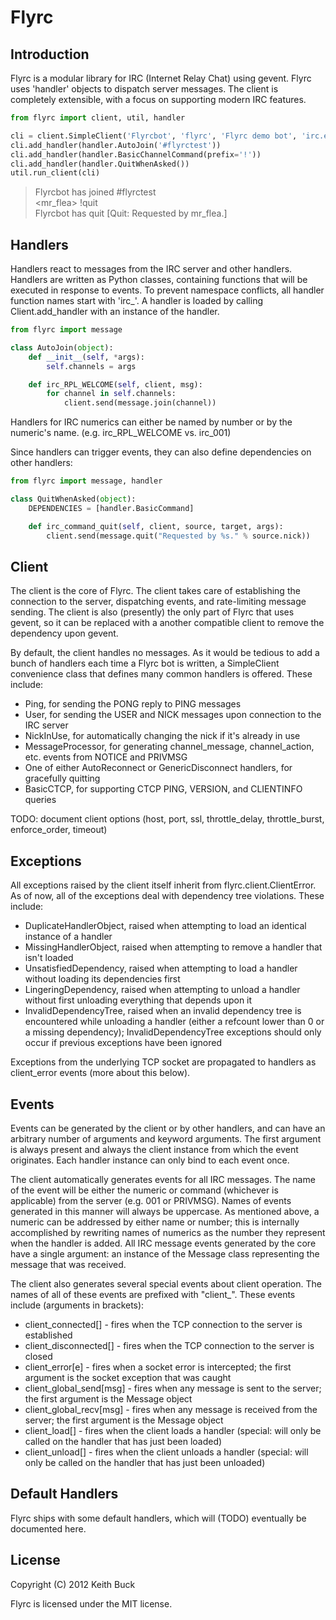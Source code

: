 # Flyrc

## Introduction

Flyrc is a modular library for IRC (Internet Relay Chat) using gevent.  Flyrc uses 'handler' objects to dispatch server messages.  The client is completely extensible, with a focus on supporting modern IRC features.

```python
from flyrc import client, util, handler

cli = client.SimpleClient('Flyrcbot', 'flyrc', 'Flyrc demo bot', 'irc.esper.net', 6697, ssl=True)
cli.add_handler(handler.AutoJoin('#flyrctest'))
cli.add_handler(handler.BasicChannelCommand(prefix='!'))
cli.add_handler(handler.QuitWhenAsked())
util.run_client(cli)
```

> Flyrcbot has joined #flyrctest<br />
> &lt;mr_flea&gt; !quit<br />
> Flyrcbot has quit [Quit: Requested by mr_flea.]

## Handlers

Handlers react to messages from the IRC server and other handlers.  Handlers are written as Python classes, containing functions that will be executed in response to events.  To prevent namespace conflicts, all handler function names start with 'irc_'.  A handler is loaded by calling Client.add_handler with an instance of the handler.

```python
from flyrc import message

class AutoJoin(object):
	def __init__(self, *args):
		self.channels = args

	def irc_RPL_WELCOME(self, client, msg):
		for channel in self.channels:
			client.send(message.join(channel))
```

Handlers for IRC numerics can either be named by number or by the numeric's name.  (e.g. irc_RPL_WELCOME vs. irc_001)

Since handlers can trigger events, they can also define dependencies on other handlers:

```python
from flyrc import message, handler

class QuitWhenAsked(object):
	DEPENDENCIES = [handler.BasicCommand]

	def irc_command_quit(self, client, source, target, args):
		client.send(message.quit("Requested by %s." % source.nick))
```

## Client

The client is the core of Flyrc.  The client takes care of establishing the connection to the server, dispatching events, and rate-limiting message sending.  The client is also (presently) the only part of Flyrc that uses gevent, so it can be replaced with a another compatible client to remove the dependency upon gevent.

By default, the client handles no messages.  As it would be tedious to add a bunch of handlers each time a Flyrc bot is written, a SimpleClient convenience class that defines many common handlers is offered.  These include:

* Ping, for sending the PONG reply to PING messages
* User, for sending the USER and NICK messages upon connection to the IRC server
* NickInUse, for automatically changing the nick if it's already in use
* MessageProcessor, for generating channel_message, channel_action, etc. events from NOTICE and PRIVMSG
* One of either AutoReconnect or GenericDisconnect handlers, for gracefully quitting
* BasicCTCP, for supporting CTCP PING, VERSION, and CLIENTINFO queries

TODO: document client options (host, port, ssl, throttle_delay, throttle_burst, enforce_order, timeout)

## Exceptions

All exceptions raised by the client itself inherit from flyrc.client.ClientError.  As of now, all of the exceptions deal with dependency tree violations.  These include:

* DuplicateHandlerObject, raised when attempting to load an identical instance of a handler
* MissingHandlerObject, raised when attempting to remove a handler that isn't loaded
* UnsatisfiedDependency, raised when attempting to load a handler without loading its dependencies first
* LingeringDependency, raised when attempting to unload a handler without first unloading everything that depends upon it
* InvalidDependencyTree, raised when an invalid dependency tree is encountered while unloading a handler (either a refcount lower than 0 or a missing dependency); InvalidDependencyTree exceptions should only occur if previous exceptions have been ignored

Exceptions from the underlying TCP socket are propagated to handlers as client_error events (more about this below).

## Events

Events can be generated by the client or by other handlers, and can have an arbitrary number of arguments and keyword arguments.  The first argument is always present and always the client instance from which the event originates.  Each handler instance can only bind to each event once.

The client automatically generates events for all IRC messages.  The name of the event will be either the numeric or command (whichever is applicable) from the server (e.g. 001 or PRIVMSG).  Names of events generated in this manner will always be uppercase.  As mentioned above, a numeric can be addressed by either name or number; this is internally accomplished by rewriting names of numerics as the number they represent when the handler is added.  All IRC message events generated by the core have a single argument: an instance of the Message class representing the message that was received.

The client also generates several special events about client operation.  The names of all of these events are prefixed with "client_".  These events include (arguments in brackets):

* client_connected[] - fires when the TCP connection to the server is established
* client_disconnected[] - fires when the TCP connection to the server is closed
* client_error[e] - fires when a socket error is intercepted; the first argument is the socket exception that was caught
* client_global_send[msg] - fires when any message is sent to the server; the first argument is the Message object
* client_global_recv[msg] - fires when any message is received from the server; the first argument is the Message object
* client_load[] - fires when the client loads a handler (special: will only be called on the handler that has just been loaded)
* client_unload[] - fires when the client unloads a handler (special: will only be called on the handler that has just been unloaded)

## Default Handlers

Flyrc ships with some default handlers, which will (TODO) eventually be documented here.

## License

Copyright (C) 2012 Keith Buck

Flyrc is licensed under the MIT license.
